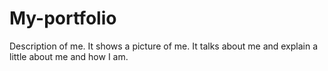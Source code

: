 # My-portfolio
Description of me.
It shows a picture of me. 
It talks about me and explain a little about me and how I am.
